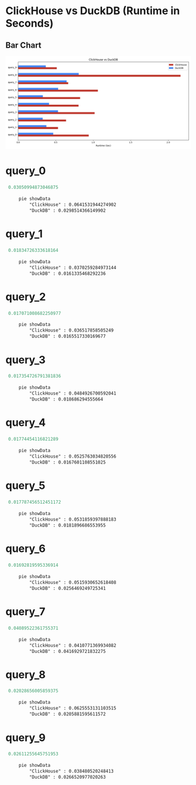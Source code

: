 # ClickHouse vs DuckDB (Runtime in Seconds)

## Bar Chart
![Bar Chart](bar_chart.png)
# query_0
```sql
 0.03050994873046875
```

```mermaid
     pie showData
         "ClickHouse" : 0.0641531944274902
         "DuckDB" : 0.0298514366149902
```
# query_1
```sql
 0.01834726333618164
```

```mermaid
     pie showData
         "ClickHouse" : 0.0370259284973144
         "DuckDB" : 0.0161335468292236
```
# query_2
```sql
 0.017071008682250977
```

```mermaid
     pie showData
         "ClickHouse" : 0.036517858505249
         "DuckDB" : 0.0165517330169677
```
# query_3
```sql
 0.017354726791381836
```

```mermaid
     pie showData
         "ClickHouse" : 0.0484926700592041
         "DuckDB" : 0.018686294555664
```
# query_4
```sql
 0.01774454116821289
```

```mermaid
     pie showData
         "ClickHouse" : 0.0525763034820556
         "DuckDB" : 0.0167601108551025
```
# query_5
```sql
 0.017787456512451172
```

```mermaid
     pie showData
         "ClickHouse" : 0.0531859397888183
         "DuckDB" : 0.0181896686553955
```
# query_6
```sql
 0.01692819595336914
```

```mermaid
     pie showData
         "ClickHouse" : 0.0515930652618408
         "DuckDB" : 0.0256469249725341
```
# query_7
```sql
 0.04089522361755371
```

```mermaid
     pie showData
         "ClickHouse" : 0.0410771369934082
         "DuckDB" : 0.0416929721832275
```
# query_8
```sql
 0.02028656005859375
```

```mermaid
     pie showData
         "ClickHouse" : 0.0625553131103515
         "DuckDB" : 0.0205881595611572
```
# query_9
```sql
 0.02611255645751953
```

```mermaid
     pie showData
         "ClickHouse" : 0.038480520248413
         "DuckDB" : 0.0266520977020263
```
